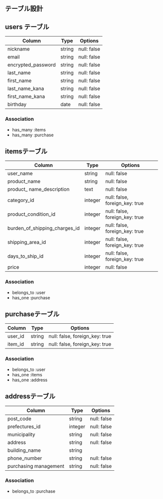 ## テーブル設計

## users テーブル

| Column             | Type       | Options     |
| ------             | ---------- | ------------|
| nickname           | string     | null: false |
| email              | string     | null: false |
| encrypted_password | string     | null: false |
| last_name          | string     | null: false |
| first_name         | string     | null: false |
| last_name_kana     | string     | null: false |
| first_name_kana    | string     | null: false |
| birthday           | date       | null: false |

### Association
- has_many :items
- has_many :purchase

## itemsテーブル

| Column                        | Type       | Options                        |
| ------                        | ---------- | ------------------------------ |
| user_name                     | string     | null: false                    |
| product_name                  | string     | null: false                    |
| product_ name_description     | text       | null: false                    |
| category_id                   | integer    | null: false, foreign_key: true |
| product_condition_id          | integer    | null: false, foreign_key: true |
| burden_of_shipping_charges_id | integer    | null: false, foreign_key: true |
| shipping_area_id              | integer    | null: false, foreign_key: true |
| days_to_ship_id               | integer    | null: false, foreign_key: true |
| price                         | integer    | null: false                    |


### Association
- belongs_to :user
- has_one :purchase


## purchaseテーブル

| Column            | Type       | Options                        |
| ------            | ---------- | ------------------------------ |
| user_id           | string     | null: false, foreign_key: true |
| item_id           | string     | null: false, foreign_key: true |

### Association
- belongs_to :user
- has_one :items
- has_one :address

## addressテーブル

| Column                | Type       | Options                        |
| ------                | ---------- | ------------------------------ |
| post_code             | string     | null: false                    |
| prefectures_id        | integer    | null: false                    |
| municipality          | string     | null: false                    |
| address               | string     | null: false                    |
| building_name         | string     |                                |
| phone_number          | string     | null: false                    |
| purchasing management | string     | null: false                    |


### Association
- belongs_to :purchase

